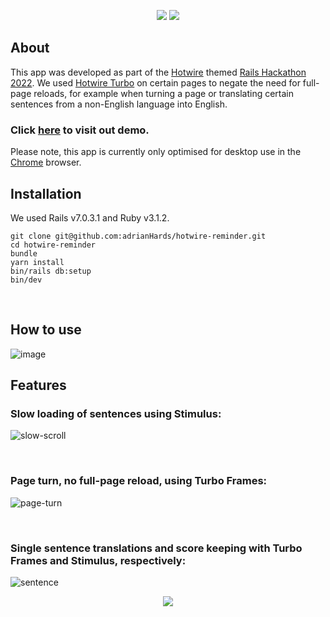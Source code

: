<p align="center">
  <!-- version -->
  <img src='https://badgen.net/badge/Ruby/v3.1.2/blue' />
  <img src='https://badgen.net/badge/Rails/v7.0.3.1/blue' />
</p>

## About
This app was developed as part of the [Hotwire](https://hotwired.dev/) themed [Rails Hackathon 2022](https://railshackathon.com/). We used [Hotwire Turbo](https://turbo.hotwired.dev/) on certain pages to negate the need for full-page reloads, for example when turning a page or translating certain sentences from a non-English language into English. 

### Click [here](https://team50.herokuapp.com/) to visit out demo. 

Please note, this app is currently only optimised for desktop use in the [Chrome](https://www.google.com/intl/en_uk/chrome/) browser. 

## Installation
We used Rails v7.0.3.1 and Ruby v3.1.2. 

```
git clone git@github.com:adrianHards/hotwire-reminder.git
cd hotwire-reminder
bundle
yarn install
bin/rails db:setup
bin/dev
```
<br>

## How to use
![image](https://user-images.githubusercontent.com/17050237/190924047-077afc85-df28-40d8-883c-c33873a394a7.png)

## Features

### Slow loading of sentences using Stimulus:
![slow-scroll](https://user-images.githubusercontent.com/93719632/192240339-53eee677-fa5d-4b12-96a4-519e5d922d8b.gif)

<br>

### Page turn, no full-page reload, using Turbo Frames:
![page-turn](https://user-images.githubusercontent.com/93719632/192240442-d8506a05-a2f5-4011-8594-7c336f31c307.gif)

<br>

### Single sentence translations and score keeping with Turbo Frames and Stimulus, respectively:
![sentence](https://user-images.githubusercontent.com/93719632/192240706-c7fc49ac-cd36-4136-ac1c-5f3523eb15cf.gif)

<p align="center">
  <img src="https://visitor-badge.laobi.icu/badge?page_id=adrianHards/hotwire-context" id="counter">
</p>
